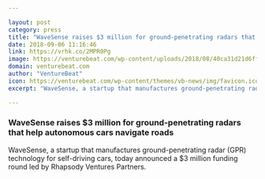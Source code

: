 ```yaml
---

layout: post
category: press
title: "WaveSense raises $3 million for ground-penetrating radars that help autonomous cars navigate roads"
date: 2018-09-06 11:16:46
link: https://vrhk.co/2MPR0Pg
image: https://venturebeat.com/wp-content/uploads/2018/08/40ca31d21d6ff946481958037edf341e_2_0_art.png?fit=3400%2C1268&strip=all
domain: venturebeat.com
author: "VentureBeat"
icon: https://venturebeat.com/wp-content/themes/vb-news/img/favicon.ico
excerpt: "WaveSense, a startup that manufactures ground-penetrating radar (GPR) technology for self-driving cars, today announced a $3 million funding round led by Rhapsody Ventures Partners."

---
```


### WaveSense raises $3 million for ground-penetrating radars that help autonomous cars navigate roads

WaveSense, a startup that manufactures ground-penetrating radar (GPR) technology for self-driving cars, today announced a $3 million funding round led by Rhapsody Ventures Partners.